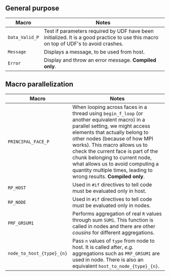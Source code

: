 
## General purpose

| Macro          | Notes                                                                                                                               |
| -------------- | ----------------------------------------------------------------------------------------------------------------------------------- |
| `Data_Valid_P` | Test if parameters required by UDF have been initialized. It is a good practice to use this macro on top of UDF's to avoid crashes. |
| `Message`      | Displays a message, to be used from host.                                                                                           |
| `Error`        | Display and throw an error message. **Compiled only**.                                                                              |
## Macro parallelization

| Macro                     | Notes                                                                                                                                                                                                                                                                                                                                                                                                             |
| ------------------------- | ----------------------------------------------------------------------------------------------------------------------------------------------------------------------------------------------------------------------------------------------------------------------------------------------------------------------------------------------------------------------------------------------------------------- |
| `PRINCIPAL_FACE_P`        | When looping across faces in a thread using `begin_f_loop` (or another equivalent macro) in a parallel setting, we might access elements that actually belong to other nodes (because of how MPI works). This macro allows us to check the current face is part of the chunk belonging to current node, what allows us to avoid computing a quantity multiple times, leading to wrong results. **Compiled only**. |
| `RP_HOST`                 | Used in `#if` directives to tell code must be evaluated only in host.                                                                                                                                                                                                                                                                                                                                             |
| `RP_NODE`                 | Used in `#if` directives to tell code must be evaluated only in nodes.                                                                                                                                                                                                                                                                                                                                            |
| `PRF_GRSUM1`              | Performs aggregation of real `R` values through sum `SUM1`. This function is called in nodes and there are other *cousins* for different aggregations.                                                                                                                                                                                                                                                            |
| `node_to_host_{type}_{n}` | Pass `n` values of `type` from node to host. It is called after, *e.g.* aggregations such as `PRF_GRSUM1` are used in node. There is also an equivalent `host_to_node_{type}_{n}`.                                                                                                                                                                                                                                |

